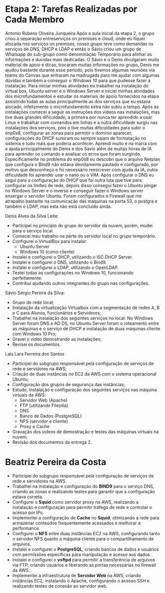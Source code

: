 # Etapa 2: Tarefas Realizadas por Cada Membro
Antonio Rubens Oliveira Junqueira
 Após a aula inicial da etapa 2, o grupo criou a separação entreserviços on premises e cloud, onde eu fiquei alocada nos serviços on premises, nosso grupo teve como demandas os serviços de DNS, DHCP e LDAP e então o Sávio criou um grupo de Whatsapp do sub-grupo como denominação Temporário para alinhar as informações e duvidas mais dedicadas.
O Sávio e o Denis divulgaram muito material de apoio e dicas, trocaram muitas informações no grupo, Denis me ajudou bastante durante esse período, pois tivemos algumas reuniões via teams do Canvas que entraram na madrugada para me ajudar com algumas dúvidas e também a conseguir o Windows 10 para que pudesse fazer a instalação.
Para iniciar minhas atividades eu trabalhei na instalação do virtual box, Ubuntu server e o Windows Server e iniciei minhas atividades dos microfundamentos e estudar os materiais de apoio fornecidos na etapa assistindo todas as aulas principalmente as dos serviços que eu estava alocado, infelizmente o microfundamento extra não subiu a tempo. Após as instalações comecei a seguir as instruções dos vídeos nas instalações, mas tive duas grandes dificuldade, a primeira por nunca ter aprendido a usar Linux e trabalhar com comandos em linhas e a outra dificuldade surgiu nas instalações dos serviços, pois o tive muitas dificuldades para subir o enp0s8, configurar as zonas para permitir o domínio aparecer, configurações do DHCP sumiram ou sempre saiam de formatação no sistema e tudo mais que poderia acontecer.
Aprendi muito e na marra com  a ajuda principalmente do Denis e dos Savio além de muitas horas de IA para aprender os comando e analisar os erros que foram surgindo.
Especificamente no problema do enp0s8 eu descobri que o arquivo Netplan que configura o  Bind9 não estava devidamente pautado e configurado, por motivo que desconheço e foi necessário reescrever com ajuda da IA, outra dificuldade foi aprender usar o nano ou o VIM.
Após configurar o DNS eu segui para a configuração do DHCP que foi outra luta que tive para configurar os limites de rede, depois disso consegui fazer o Ubuntu pingar no Windows Server e o inverso e conseguir fazer o Windows server enxergar o servidor Ubuntu.
Foram configurados o Firewall que me atrapalho bastante na comunicação das maquinas na porta 53, o postgra e também o LDAP, mas esta não está concluído ainda.
 
Denis Alves da Silva Leite:

- Participei no princípio do grupo do servidor da nuvem, porém, mudei para o serviço local.
- Comecei meu trabalho na parte do servidor local no grupo temporário.
- Configurei o VirtualBox para instalar:
  - Ubuntu Server
  - Windows 10 (como cliente)
- Instalei e configurei o DHCP, utilizando o ISC DHCP Server.
- Instalei e configurei o DNS, utilizando o Bind9.
- Instalei e configurei o LDAP, utilizando o OpenLDAP.
- Testei todas as configurações no Windows 10, funcionando perfeitamente.
- Contribuí ajudando outros integrantes do grupo nas configurações.

Sávio Sérgio Pereira da Silva:

- Grupo de rede local;
- Instalação da virtualização Virtualbox com a segmentação de redes A, B e C para Alunos, funcionários e Servidores;
- Trabalhei na instalação dos seguintes serviços no local: No Windows Server foram DNS e AD DS, no Ubuntu Server foram o roteamento entre as máquinas e o serviço de DHCP e instalação de duas máquinas cliente com Windows 10 Pro;
- Gravei o video demostrando as instalações;
- Revisei os documentos.

Laís Lara Ferreira dos Santos

- Participei do subgrupo responsável pela configuração de serviços de rede e servidores na AWS;
- Criação de duas instâncias no EC2 da AWS com o sistema operacional Ubuntu;
- Configuração dos grupos de segurança das instâncias;
- Estudo, instalação e configuração dos seguintes serviços nas máquina virtuais da AWS:
   - Servidor Web (Apache)
   - FTP (utilizando Filezilla)
   - DNS
   - Banco de Dados (PostgreSQL)
   - NFS (servidor e cliente)
   - Proxy e Cache
- Gravação dos videos de demostração e testes das máquinas virtuais na nuvem;
- Revisão dos documentos da entrega 2.

# Beatriz Pereira da Costa

- Participei do subgrupo responsável pela configuração de serviços de rede e servidores na AWS.
- Trabalhei na instalação e configuração do **BIND9** para o serviço DNS, criando as zonas e realizando testes para garantir que a configuração estava correta.
- Configurei o **Squid** como servidor proxy na AWS, realizando a instalação e configuração para permitir tráfego de rede e controlar o acesso por IPs.
- Implementei a configuração de **Cache** no **Squid**, otimizando a rede para armazenar conteúdos frequentemente acessados e melhorar a performance.
- Configurei o **NFS** entre duas instâncias EC2 na AWS, configurando tanto o servidor NFS quanto a máquina cliente para o compartilhamento de arquivos.
- Instalei e configurei o **PostgreSQL**, criando bancos de dados e usuários com permissões específicas para manipulação e acesso aos dados.
- Instalei e configurei o **vsftpd** para permitir a transferência de arquivos via FTP, criando usuários e liberando as portas necessárias no firewall da AWS.
- Implementei a infraestrutura de **Servidor Web** na AWS, criando instâncias EC2, instalando o Apache, configurando o acesso SSH e realizando testes de conexão ao servidor web.

